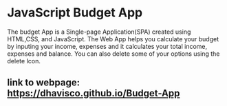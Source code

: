 # JavaScript Budget App
The budget App is a Single-page Application(SPA) created using HTML,CSS, and JavaScript.
The Web App helps you calculate your budget by inputing your income, expenses and it calculates your total income, expenses and balance.
You can also delete some of your options using the delete Icon.

## link to webpage: https://dhavisco.github.io/Budget-App
